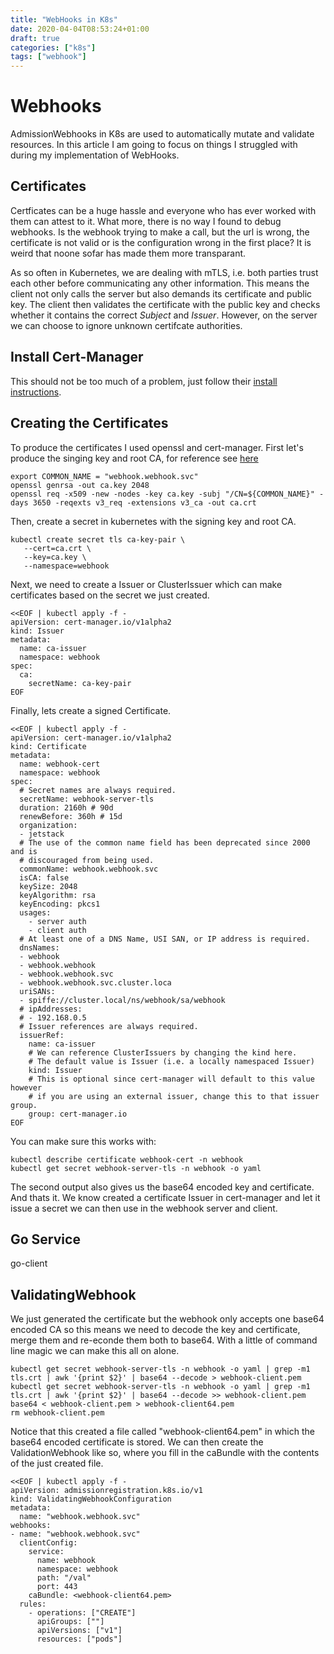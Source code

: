 ```yaml
---
title: "WebHooks in K8s"
date: 2020-04-04T08:53:24+01:00
draft: true
categories: ["k8s"]
tags: ["webhook"]
---
```

# Webhooks
AdmissionWebhooks in K8s are used to automatically mutate and validate resources. In this article I am going to focus on things I struggled with during my implementation of WebHooks.

## Certificates
Certficates can be a huge hassle and everyone who has ever worked with them can attest to it. What more, there is no way I found to debug webhooks. Is the webhook trying to make a call, but the url is wrong, the certificate is not valid or is the configuration wrong in the first place? It is weird that noone sofar has made them more transparant.

As so often in Kubernetes, we are dealing with mTLS, i.e. both parties trust each other before communicating any other information. This means the client not only calls the server but also demands its certificate and public key. The client then validates the certificate with the public key and checks whether it contains the correct *Subject* and *Issuer*.
However, on the server we can choose to ignore unknown certifcate authorities.

## Install Cert-Manager
This should not be too much of a problem, just follow their [install instructions](https://cert-manager.io/docs/installation/kubernetes/).

## Creating the Certificates
To produce the certificates I used openssl and cert-manager. First let's produce the singing key and root CA, for reference see [here](https://docs.cert-manager.io/en/release-0.9/tasks/issuers/setup-ca.html)

```
export COMMON_NAME = "webhook.webhook.svc"
openssl genrsa -out ca.key 2048
openssl req -x509 -new -nodes -key ca.key -subj "/CN=${COMMON_NAME}" -days 3650 -reqexts v3_req -extensions v3_ca -out ca.crt
```

Then, create a secret in kubernetes with the signing key and root CA. 

```
kubectl create secret tls ca-key-pair \
   --cert=ca.crt \
   --key=ca.key \
   --namespace=webhook
```

Next, we need to create a Issuer or ClusterIssuer which can make certificates based on the secret we just created.

```
<<EOF | kubectl apply -f -
apiVersion: cert-manager.io/v1alpha2
kind: Issuer
metadata:
  name: ca-issuer
  namespace: webhook
spec:
  ca:
    secretName: ca-key-pair
EOF
```

Finally, lets create a signed Certificate. 

```
<<EOF | kubectl apply -f -
apiVersion: cert-manager.io/v1alpha2
kind: Certificate
metadata:
  name: webhook-cert
  namespace: webhook
spec:
  # Secret names are always required.
  secretName: webhook-server-tls
  duration: 2160h # 90d
  renewBefore: 360h # 15d
  organization:
  - jetstack
  # The use of the common name field has been deprecated since 2000 and is
  # discouraged from being used.
  commonName: webhook.webhook.svc
  isCA: false
  keySize: 2048
  keyAlgorithm: rsa
  keyEncoding: pkcs1
  usages:
    - server auth
    - client auth
  # At least one of a DNS Name, USI SAN, or IP address is required.
  dnsNames:
  - webhook
  - webhook.webhook
  - webhook.webhook.svc
  - webhook.webhook.svc.cluster.loca
  uriSANs:
  - spiffe://cluster.local/ns/webhook/sa/webhook
  # ipAddresses:
  # - 192.168.0.5
  # Issuer references are always required.
  issuerRef:
    name: ca-issuer
    # We can reference ClusterIssuers by changing the kind here.
    # The default value is Issuer (i.e. a locally namespaced Issuer)
    kind: Issuer
    # This is optional since cert-manager will default to this value however
    # if you are using an external issuer, change this to that issuer group.
    group: cert-manager.io
EOF
```

You can make sure this works with:
```
kubectl describe certificate webhook-cert -n webhook
kubectl get secret webhook-server-tls -n webhook -o yaml
```

The second output also gives us the base64 encoded key and certificate. And thats it. We know created a certificate Issuer in cert-manager and let it issue a secret we can then use in the webhook server and client.

## Go Service
go-client

## ValidatingWebhook
We just generated the certificate but the webhook only accepts one base64 encoded CA so this means we need to decode the key and certificate, merge them and re-econde them both to base64. With a little of command line magic we can make this all on alone.
```
kubectl get secret webhook-server-tls -n webhook -o yaml | grep -m1 tls.crt | awk '{print $2}' | base64 --decode > webhook-client.pem
kubectl get secret webhook-server-tls -n webhook -o yaml | grep -m1 tls.crt | awk '{print $2}' | base64 --decode >> webhook-client.pem
base64 < webhook-client.pem > webhook-client64.pem
rm webhook-client.pem
```

Notice that this created a file called "webhook-client64.pem" in which the base64 encoded certificate is stored. We can then create the ValidationWebhook like so, where you fill in the caBundle with the contents of the just created file.

```
<<EOF | kubectl apply -f -
apiVersion: admissionregistration.k8s.io/v1
kind: ValidatingWebhookConfiguration
metadata:
  name: "webhook.webhook.svc"
webhooks:
- name: "webhook.webhook.svc"
  clientConfig:
    service:
      name: webhook
      namespace: webhook
      path: "/val"
      port: 443
    caBundle: <webhook-client64.pem>
  rules:
    - operations: ["CREATE"]
      apiGroups: [""]
      apiVersions: ["v1"]
      resources: ["pods"]
```